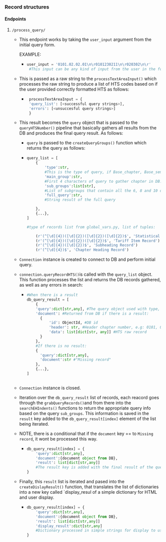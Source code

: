 ### Record structures

#### Endpoints
1. `/process_query/`
   - This endpoint works by taking the `user_input` argument from the initial query form.
     
     EXAMPLE:
     - ```python
       user_input = '0101.02.02.01\n\r0101230211\n\r020302\n\r'
        #This input can be any kind of input from the user in the form of a string
   - This is passed as a raw string to the `processTextAreaInput()` which processes the raw string to produce a list of HTS codes based on if the user provided correctly formatted HTS as follows:
     - ```python
        processTextAreaInput = {
        'query_list': [<successful query strings>],
        'errors': [<unsuccesful query strings>]
        }
    - This result becomes the `query` object that is passed to the `queryHTSNumber()` pipeline that basically gathers all results from the DB and produces the final query result. As follows:
  
      - `query` is passed to the `createQueryGroups()` function which returns the query as follows:
      - ```python
        query_list = [
            {
                'type':str,    
                #This is the type of query, if Base_chapter, Base_semifull, etc, see note below.
                'main_group':str,  
                #First 4 characters of query to gather chapter in DB.
                'sub_groups':list[str],
                #List of subgroups that contain all the 6, 8 and 10 digit versions of the HTS code for querying the DB records.
                'full_query':str,
                #String result of the full query

            }, 
            {...},
        ]

        #type of records list from global_vars.py, list of tuples:
        
            (r'(^[\d]{4})([\d]{2})([\d]{2})([\d]{2})$', 'Statistical Suffix Record')
            (r'(^[\d]{4})([\d]{2})([\d]{2})$', 'Tariff Item Record')
            (r'(^[\d]{4})([\d]{2})$', 'Subheading Record') 
            (r'(^[\d]{4})$', 'Chapter Heading Record')
    - `Connection` instance is created to connect to DB and perform initial query.
    - `connection.queryRecordHTS()`is called with the `query_list` object. This function processes the list and returns the DB records gathered, as well as any errors in search:
      
      - ```python
        #When there is a result
        db_query_result = [
            {
            'query':dict[str,any], #The query object used with type, main_group and sub_groups
            'document': #Returned from DB if there is a result: 
              {
                  'id': ObjectId, #DB id
                  'header': str, #Header chapter number, e.g: 0101, 0102, 0103, etc...
                  'data': list[dict[str, any]] #HTS raw record
              }
            },
            #If there is no result:
            {
              'query':dict[str,any],
              'document':str #"Missing record"
            },
            {...},
        ] 
    
    - `Connection` instance is closed.
    - Iteration over the `db_query_result` list of records, each reacord goes through the `grabQueryRecords()`and from there into the `searchEHIndents()` functions to return the appropriate query info based on the query `sub_groups`. This information is saved in the `result` key added to the `db_query_result[index]` element of the list being iterated.
    - NOTE, there is a conditional that if the `document` key == to `Missing record`, it wont be processed this way.
      
      - ```python
        db_query_result[index] = {
            'query':dict[str,any],
            'document':{document object from DB},
            'result': list[dict[str,any]]
            #The result key is added with the final result of the query being sorted and organized in a list of dictionaries
        } 
    - Finally, this `result` list is iterated and pased into the `createDislayResult()` function, that translates the list of dictionaries into a new key called `display_resul of a simple dictionary for HTML and user display.
      - ```python
        db_query_result[index] = {
            'query':dict[str,any],
            'document':{document object from DB},
            'result': list[dict[str,any]]
            'display_result':dict[str,any]
            #Dictionary processed in simple strings for display to user.
        } 